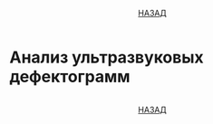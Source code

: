 <div style="display: flex; justify-content: center; align-items: center;">

[НАЗАД](../readme.md)

</div>

# Анализ ультразвуковых дефектограмм


<div style="display: flex; justify-content: center; align-items: center;">

[НАЗАД](../readme.md)

</div>